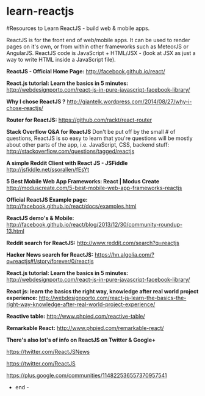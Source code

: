 learn-reactjs
=============

#Resources to Learn ReactJS - build web &amp; mobile apps.

ReactJS is for the front end of web/mobile apps. It can be used to render pages on it's own, or from within other frameworks such as MeteorJS or AngularJS. ReactJS code is JavaScript + HTML/JSX - (look at JSX as just a way to write HTML inside a JavaScript file).

**ReactJS - Official Home Page:**
http://facebook.github.io/react/


**React.js tutorial: Learn the basics in 5 minutes:**
http://webdesignporto.com/react-js-in-pure-javascript-facebook-library/


**Why I chose ReactJS ?**
http://giantelk.wordpress.com/2014/08/27/why-i-chose-reactjs/


**Router for ReactJS:**
https://github.com/rackt/react-router


**Stack Overflow Q&A for ReactJS** 
Don't be put off by the small # of questions, ReactJS is so easy to learn that you're questions will be mostly about other parts of the app, i.e. JavaScript, CSS, backend stuff:
http://stackoverflow.com/questions/tagged/reactjs


**A simple Reddit Client with React JS - JSFiddle**
http://jsfiddle.net/ssorallen/fEsYt


**5 Best Mobile Web App Frameworks: React | Modus Create**
http://moduscreate.com/5-best-mobile-web-app-frameworks-reactjs


**Official ReactJS Example page:**
http://facebook.github.io/react/docs/examples.html


**ReactJS demo's & Mobile:**
http://facebook.github.io/react/blog/2013/12/30/community-roundup-13.html


**Reddit search for ReactJS:**
http://www.reddit.com/search?q=reactjs


**Hacker News search for ReactJS:**
https://hn.algolia.com/?q=reactjs#!/story/forever/0/reactjs


**React.js tutorial: Learn the basics in 5 minutes:**
http://webdesignporto.com/react-js-in-pure-javascript-facebook-library/


**React js: learn the basics the right way, knowledge after real world project experience:**
http://webdesignporto.com/react-js-learn-the-basics-the-right-way-knowledge-after-real-world-project-experience/


**Reactive table:**
http://www.phpied.com/reactive-table/


**Remarkable React:**
http://www.phpied.com/remarkable-react/


**There's also lot's of info on ReactJS on Twitter & Google+**

https://twitter.com/ReactJSNews

https://twitter.com/ReactJS

https://plus.google.com/communities/114822536557370957541

 - end - 
